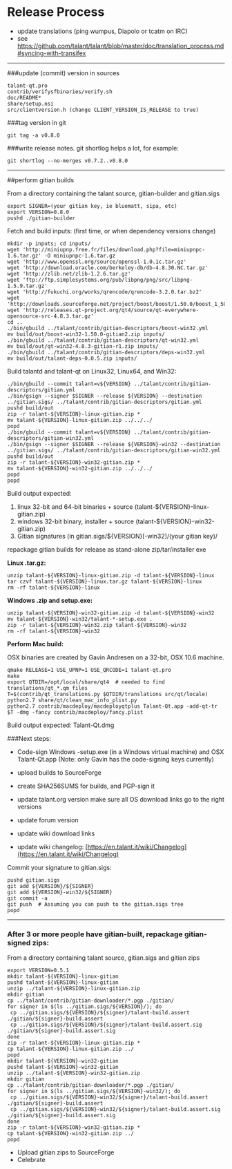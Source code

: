 Release Process
====================

* update translations (ping wumpus, Diapolo or tcatm on IRC)
* see https://github.com/talant/talant/blob/master/doc/translation_process.md#syncing-with-transifex

* * *

###update (commit) version in sources


	talant-qt.pro
	contrib/verifysfbinaries/verify.sh
	doc/README*
	share/setup.nsi
	src/clientversion.h (change CLIENT_VERSION_IS_RELEASE to true)

###tag version in git

	git tag -a v0.8.0

###write release notes. git shortlog helps a lot, for example:

	git shortlog --no-merges v0.7.2..v0.8.0

* * *

##perform gitian builds

 From a directory containing the talant source, gitian-builder and gitian.sigs
  
	export SIGNER=(your gitian key, ie bluematt, sipa, etc)
	export VERSION=0.8.0
	pushd ./gitian-builder

 Fetch and build inputs: (first time, or when dependency versions change)

	mkdir -p inputs; cd inputs/
	wget 'http://miniupnp.free.fr/files/download.php?file=miniupnpc-1.6.tar.gz' -O miniupnpc-1.6.tar.gz
	wget 'http://www.openssl.org/source/openssl-1.0.1c.tar.gz'
	wget 'http://download.oracle.com/berkeley-db/db-4.8.30.NC.tar.gz'
	wget 'http://zlib.net/zlib-1.2.6.tar.gz'
	wget 'ftp://ftp.simplesystems.org/pub/libpng/png/src/libpng-1.5.9.tar.gz'
	wget 'http://fukuchi.org/works/qrencode/qrencode-3.2.0.tar.bz2'
	wget 'http://downloads.sourceforge.net/project/boost/boost/1.50.0/boost_1_50_0.tar.bz2'
	wget 'http://releases.qt-project.org/qt4/source/qt-everywhere-opensource-src-4.8.3.tar.gz'
	cd ..
	./bin/gbuild ../talant/contrib/gitian-descriptors/boost-win32.yml
	mv build/out/boost-win32-1.50.0-gitian2.zip inputs/
	./bin/gbuild ../talant/contrib/gitian-descriptors/qt-win32.yml
	mv build/out/qt-win32-4.8.3-gitian-r1.zip inputs/
	./bin/gbuild ../talant/contrib/gitian-descriptors/deps-win32.yml
	mv build/out/talant-deps-0.0.5.zip inputs/

 Build talantd and talant-qt on Linux32, Linux64, and Win32:
  
	./bin/gbuild --commit talant=v${VERSION} ../talant/contrib/gitian-descriptors/gitian.yml
	./bin/gsign --signer $SIGNER --release ${VERSION} --destination ../gitian.sigs/ ../talant/contrib/gitian-descriptors/gitian.yml
	pushd build/out
	zip -r talant-${VERSION}-linux-gitian.zip *
	mv talant-${VERSION}-linux-gitian.zip ../../../
	popd
	./bin/gbuild --commit talant=v${VERSION} ../talant/contrib/gitian-descriptors/gitian-win32.yml
	./bin/gsign --signer $SIGNER --release ${VERSION}-win32 --destination ../gitian.sigs/ ../talant/contrib/gitian-descriptors/gitian-win32.yml
	pushd build/out
	zip -r talant-${VERSION}-win32-gitian.zip *
	mv talant-${VERSION}-win32-gitian.zip ../../../
	popd
	popd

  Build output expected:

  1. linux 32-bit and 64-bit binaries + source (talant-${VERSION}-linux-gitian.zip)
  2. windows 32-bit binary, installer + source (talant-${VERSION}-win32-gitian.zip)
  3. Gitian signatures (in gitian.sigs/${VERSION}[-win32]/(your gitian key)/

repackage gitian builds for release as stand-alone zip/tar/installer exe

**Linux .tar.gz:**

	unzip talant-${VERSION}-linux-gitian.zip -d talant-${VERSION}-linux
	tar czvf talant-${VERSION}-linux.tar.gz talant-${VERSION}-linux
	rm -rf talant-${VERSION}-linux

**Windows .zip and setup.exe:**

	unzip talant-${VERSION}-win32-gitian.zip -d talant-${VERSION}-win32
	mv talant-${VERSION}-win32/talant-*-setup.exe .
	zip -r talant-${VERSION}-win32.zip talant-${VERSION}-win32
	rm -rf talant-${VERSION}-win32

**Perform Mac build:**

  OSX binaries are created by Gavin Andresen on a 32-bit, OSX 10.6 machine.

	qmake RELEASE=1 USE_UPNP=1 USE_QRCODE=1 talant-qt.pro
	make
	export QTDIR=/opt/local/share/qt4  # needed to find translations/qt_*.qm files
	T=$(contrib/qt_translations.py $QTDIR/translations src/qt/locale)
	python2.7 share/qt/clean_mac_info_plist.py
	python2.7 contrib/macdeploy/macdeployqtplus Talant-Qt.app -add-qt-tr $T -dmg -fancy contrib/macdeploy/fancy.plist

 Build output expected: Talant-Qt.dmg

###Next steps:

* Code-sign Windows -setup.exe (in a Windows virtual machine) and
  OSX Talant-Qt.app (Note: only Gavin has the code-signing keys currently)

* upload builds to SourceForge

* create SHA256SUMS for builds, and PGP-sign it

* update talant.org version
  make sure all OS download links go to the right versions

* update forum version

* update wiki download links

* update wiki changelog: [https://en.talant.it/wiki/Changelog](https://en.talant.it/wiki/Changelog)

Commit your signature to gitian.sigs:

	pushd gitian.sigs
	git add ${VERSION}/${SIGNER}
	git add ${VERSION}-win32/${SIGNER}
	git commit -a
	git push  # Assuming you can push to the gitian.sigs tree
	popd

-------------------------------------------------------------------------

### After 3 or more people have gitian-built, repackage gitian-signed zips:

From a directory containing talant source, gitian.sigs and gitian zips

	export VERSION=0.5.1
	mkdir talant-${VERSION}-linux-gitian
	pushd talant-${VERSION}-linux-gitian
	unzip ../talant-${VERSION}-linux-gitian.zip
	mkdir gitian
	cp ../talant/contrib/gitian-downloader/*.pgp ./gitian/
	for signer in $(ls ../gitian.sigs/${VERSION}/); do
	 cp ../gitian.sigs/${VERSION}/${signer}/talant-build.assert ./gitian/${signer}-build.assert
	 cp ../gitian.sigs/${VERSION}/${signer}/talant-build.assert.sig ./gitian/${signer}-build.assert.sig
	done
	zip -r talant-${VERSION}-linux-gitian.zip *
	cp talant-${VERSION}-linux-gitian.zip ../
	popd
	mkdir talant-${VERSION}-win32-gitian
	pushd talant-${VERSION}-win32-gitian
	unzip ../talant-${VERSION}-win32-gitian.zip
	mkdir gitian
	cp ../talant/contrib/gitian-downloader/*.pgp ./gitian/
	for signer in $(ls ../gitian.sigs/${VERSION}-win32/); do
	 cp ../gitian.sigs/${VERSION}-win32/${signer}/talant-build.assert ./gitian/${signer}-build.assert
	 cp ../gitian.sigs/${VERSION}-win32/${signer}/talant-build.assert.sig ./gitian/${signer}-build.assert.sig
	done
	zip -r talant-${VERSION}-win32-gitian.zip *
	cp talant-${VERSION}-win32-gitian.zip ../
	popd

- Upload gitian zips to SourceForge
- Celebrate 
